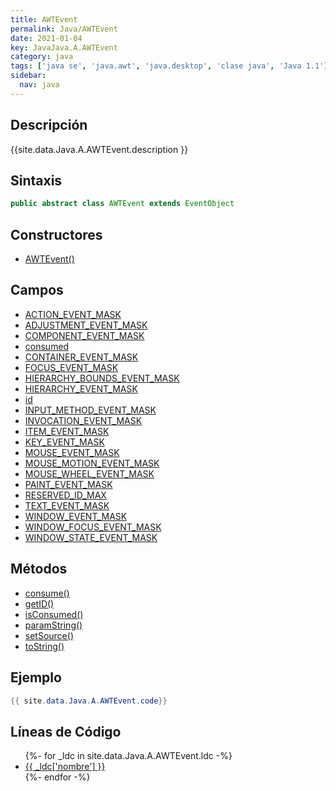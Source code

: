 ```yaml
---
title: AWTEvent
permalink: Java/AWTEvent
date: 2021-01-04
key: JavaJava.A.AWTEvent
category: java
tags: ['java se', 'java.awt', 'java.desktop', 'clase java', 'Java 1.1']
sidebar: 
  nav: java
---
```


## Descripción
{{site.data.Java.A.AWTEvent.description }}

## Sintaxis
~~~java
public abstract class AWTEvent extends EventObject
~~~

## Constructores
* [AWTEvent()](/Java/AWTEvent/AWTEvent/)

## Campos
* [ACTION_EVENT_MASK](/Java/AWTEvent/ACTION_EVENT_MASK)
* [ADJUSTMENT_EVENT_MASK](/Java/AWTEvent/ADJUSTMENT_EVENT_MASK)
* [COMPONENT_EVENT_MASK](/Java/AWTEvent/COMPONENT_EVENT_MASK)
* [consumed](/Java/AWTEvent/consumed)
* [CONTAINER_EVENT_MASK](/Java/AWTEvent/CONTAINER_EVENT_MASK)
* [FOCUS_EVENT_MASK](/Java/AWTEvent/FOCUS_EVENT_MASK)
* [HIERARCHY_BOUNDS_EVENT_MASK](/Java/AWTEvent/HIERARCHY_BOUNDS_EVENT_MASK)
* [HIERARCHY_EVENT_MASK](/Java/AWTEvent/HIERARCHY_EVENT_MASK)
* [id](/Java/AWTEvent/id)
* [INPUT_METHOD_EVENT_MASK](/Java/AWTEvent/INPUT_METHOD_EVENT_MASK)
* [INVOCATION_EVENT_MASK](/Java/AWTEvent/INVOCATION_EVENT_MASK)
* [ITEM_EVENT_MASK](/Java/AWTEvent/ITEM_EVENT_MASK)
* [KEY_EVENT_MASK](/Java/AWTEvent/KEY_EVENT_MASK)
* [MOUSE_EVENT_MASK](/Java/AWTEvent/MOUSE_EVENT_MASK)
* [MOUSE_MOTION_EVENT_MASK](/Java/AWTEvent/MOUSE_MOTION_EVENT_MASK)
* [MOUSE_WHEEL_EVENT_MASK](/Java/AWTEvent/MOUSE_WHEEL_EVENT_MASK)
* [PAINT_EVENT_MASK](/Java/AWTEvent/PAINT_EVENT_MASK)
* [RESERVED_ID_MAX](/Java/AWTEvent/RESERVED_ID_MAX)
* [TEXT_EVENT_MASK](/Java/AWTEvent/TEXT_EVENT_MASK)
* [WINDOW_EVENT_MASK](/Java/AWTEvent/WINDOW_EVENT_MASK)
* [WINDOW_FOCUS_EVENT_MASK](/Java/AWTEvent/WINDOW_FOCUS_EVENT_MASK)
* [WINDOW_STATE_EVENT_MASK](/Java/AWTEvent/WINDOW_STATE_EVENT_MASK)

## Métodos
* [consume()](/Java/AWTEvent/consume)
* [getID()](/Java/AWTEvent/getID)
* [isConsumed()](/Java/AWTEvent/isConsumed)
* [paramString()](/Java/AWTEvent/paramString)
* [setSource()](/Java/AWTEvent/setSource)
* [toString()](/Java/AWTEvent/toString)

## Ejemplo
~~~java
{{ site.data.Java.A.AWTEvent.code}}
~~~

## Líneas de Código
<ul>
{%- for _ldc in site.data.Java.A.AWTEvent.ldc -%}
   <li>
       <a href="{{_ldc['url'] }}">{{ _ldc['nombre'] }}</a>
   </li>
{%- endfor -%}
</ul>
